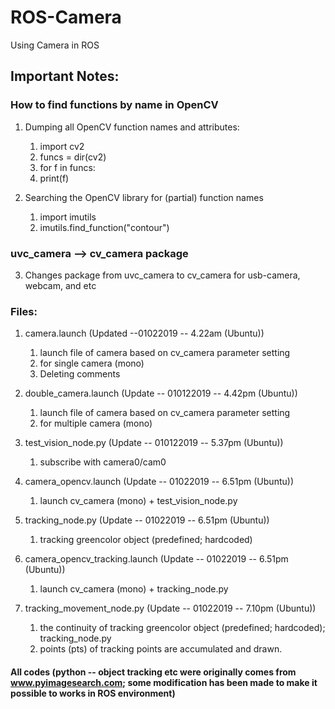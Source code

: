 # ROS-Camera
Using Camera in ROS

## Important Notes:

### How to find functions by name in OpenCV

1.  Dumping all OpenCV function names and attributes:
    1.  import cv2
    2.  funcs = dir(cv2)
    3.  for f in funcs:
    4.  print(f)

2.  Searching the OpenCV library for (partial) function names
    1.  import imutils
    2.  imutils.find_function("contour")

### uvc_camera --> cv_camera package
3.  Changes package from uvc_camera to cv_camera for usb-camera, webcam, and etc

### Files:
1.  camera.launch (Updated --01022019 -- 4.22am (Ubuntu))
    1.  launch file of camera based on cv_camera parameter setting
    2.  for single camera (mono)
    3.  Deleting comments

2.  double_camera.launch (Update -- 010122019 -- 4.42pm (Ubuntu))
    1.  launch file of camera based on cv_camera parameter setting
    2.  for multiple camera (mono)

3.  test_vision_node.py (Update -- 010122019 -- 5.37pm (Ubuntu))
    1.  subscribe with camera0/cam0

4.  camera_opencv.launch (Update -- 01022019 -- 6.51pm (Ubuntu))
    1.  launch cv_camera (mono) + test_vision_node.py

5.  tracking_node.py (Update -- 01022019 -- 6.51pm (Ubuntu))
    1.  tracking greencolor object (predefined; hardcoded)

6.  camera_opencv_tracking.launch (Update -- 01022019 -- 6.51pm (Ubuntu))
    1.  launch cv_camera (mono) + tracking_node.py

5.  tracking_movement_node.py (Update -- 01022019 -- 7.10pm (Ubuntu))
    1.  the continuity of tracking greencolor object (predefined; hardcoded); tracking_node.py
    2.  points (pts) of tracking points are accumulated and drawn.
#### All codes (python -- object tracking etc were originally comes from www.pyimagesearch.com; some modification has been made to make it possible to works in ROS environment)
